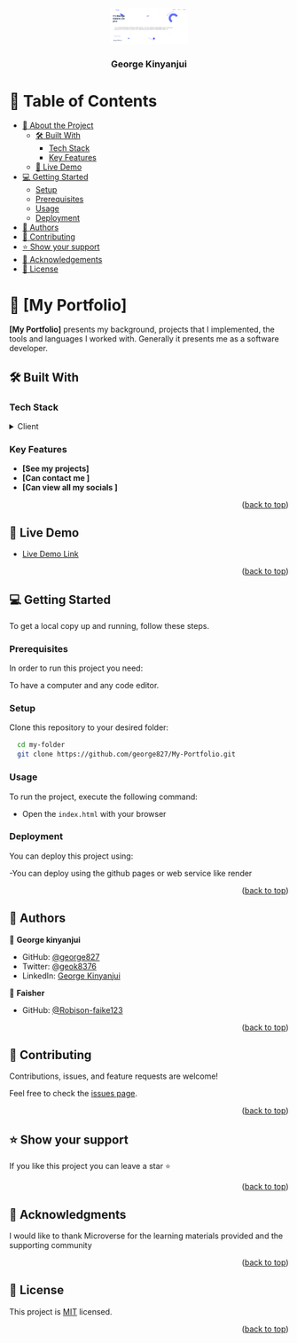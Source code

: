 <a name="readme-top"></a>

<div align="center">
  <!-- You are encouraged to replace this logo with your own! Otherwise you can also remove it. -->
  <img src="./img/projectindex.png" alt="project" width="140"  height="auto" />
  <br/>

  <h3><b>George Kinyanjui </b></h3>

</div>

# 📗 Table of Contents

- [📖 About the Project](#about-project)
  - [🛠 Built With](#built-with)
    - [Tech Stack](#tech-stack)
    - [Key Features](#key-features)
  - [🚀 Live Demo](#live-demo)
- [💻 Getting Started](#getting-started)
  - [Setup](#setup)
  - [Prerequisites](#prerequisites)
  - [Usage](#usage)
  - [Deployment](#deployment)
- [👥 Authors](#authors)
- [🤝 Contributing](#contributing)
- [⭐️ Show your support](#support)
- [🙏 Acknowledgements](#acknowledgements)
- [📝 License](#license)

<!-- PROJECT DESCRIPTION -->

# 📖 [My Portfolio] <a name="about-project"></a>

**[My Portfolio]**  presents my background, projects that I implemented, the tools and languages I worked with. Generally it presents me as a software developer.

## 🛠 Built With <a name="built-with"></a>

### Tech Stack <a name="tech-stack"></a>

<details>
  <summary>Client</summary>
  <ul>
    <li><a href="https://www.javascript.com/">JavaScript</a></li>
  </ul>
</details>

<!-- Features -->

### Key Features <a name="key-features"></a>

- **[See my projects]**
- **[Can contact me ]**
- **[Can view all my socials ]**

<p align="right">(<a href="#readme-top">back to top</a>)</p>

<!-- LIVE DEMO -->

## 🚀 Live Demo <a name="live-demo"></a>


- [Live Demo Link](https://george827.github.io/My-Portfolio/)

<p align="right">(<a href="#readme-top">back to top</a>)</p>

<!-- GETTING STARTED -->

## 💻 Getting Started <a name="getting-started"></a>

To get a local copy up and running, follow these steps.

### Prerequisites

In order to run this project you need:

To have a computer and any code editor.

### Setup

Clone this repository to your desired folder:

```sh
  cd my-folder
  git clone https://github.com/george827/My-Portfolio.git
```


### Usage

To run the project, execute the following command:

- Open the `index.html` with your browser

### Deployment

You can deploy this project using:

-You can deploy using the github pages or web service like render

<p align="right">(<a href="#readme-top">back to top</a>)</p>

<!-- AUTHORS -->

## 👥 Authors <a name="authors"></a>

👤 **George kinyanjui**

- GitHub: [@george827](https://github.com/george827)
- Twitter: [@geok8376](https://twitter.com/geok8376)
- LinkedIn: [George Kinyanjui](https://www.linkedin.com/in/georgekinyanjui/)

👤 **Faisher**

- GitHub: [@Robison-faike123](https://github.com/Robison-faike123)

<p align="right">(<a href="#readme-top">back to top</a>)</p>

<!-- CONTRIBUTING -->

## 🤝 Contributing <a name="contributing"></a>

Contributions, issues, and feature requests are welcome!

Feel free to check the [issues page](https://github.com/george827/My-Portfolio/issues).

<p align="right">(<a href="#readme-top">back to top</a>)</p>

<!-- SUPPORT -->

## ⭐️ Show your support <a name="support"></a>


If you like this project you can leave a star ⭐️

<p align="right">(<a href="#readme-top">back to top</a>)</p>

<!-- ACKNOWLEDGEMENTS -->

## 🙏 Acknowledgments <a name="acknowledgements"></a>


I would like to thank Microverse for the learning materials provided and the supporting community

<p align="right">(<a href="#readme-top">back to top</a>)</p>


<!-- LICENSE -->

## 📝 License <a name="license"></a>

This project is [MIT](https://github.com/george827/My-Portfolio/blob/dev/LICENSE) licensed.

<p align="right">(<a href="#readme-top">back to top</a>)</p>